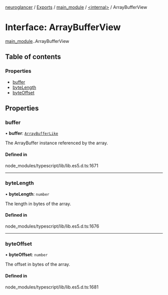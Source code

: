 [neuroglancer](../README.md) / [Exports](../modules.md) / [main\_module](../modules/main_module.md) / [<internal\>](../modules/main_module._internal_.md) / ArrayBufferView

# Interface: ArrayBufferView

[main_module](../modules/main_module.md).[<internal>](../modules/main_module._internal_.md).ArrayBufferView

## Table of contents

### Properties

- [buffer](main_module._internal_.ArrayBufferView.md#buffer)
- [byteLength](main_module._internal_.ArrayBufferView.md#bytelength)
- [byteOffset](main_module._internal_.ArrayBufferView.md#byteoffset)

## Properties

### buffer

• **buffer**: [`ArrayBufferLike`](../modules/main_module._internal_.md#arraybufferlike)

The ArrayBuffer instance referenced by the array.

#### Defined in

node_modules/typescript/lib/lib.es5.d.ts:1671

___

### byteLength

• **byteLength**: `number`

The length in bytes of the array.

#### Defined in

node_modules/typescript/lib/lib.es5.d.ts:1676

___

### byteOffset

• **byteOffset**: `number`

The offset in bytes of the array.

#### Defined in

node_modules/typescript/lib/lib.es5.d.ts:1681
